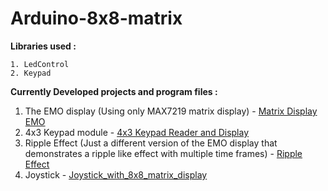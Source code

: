 # Arduino-8x8-matrix

**Libraries used :**

    1. LedControl
    2. Keypad

**Currently Developed projects and program files :**

1. The EMO display (Using only MAX7219 matrix display) - <a href="https://github.com/vinsdragonis/Arduino-8x8-matrix/blob/master/EMO%20Project/MatrixDisplayEMO.ino">Matrix Display EMO</a>
2. 4x3 Keypad module - <a href="https://github.com/vinsdragonis/Arduino-8x8-matrix/blob/master/4x3%20Input%20Keypad/4x3_Keypad_Reader_and_Display.ino">4x3 Keypad Reader and Display</a>
3. Ripple Effect (Just a different version of the EMO display that demonstrates a ripple like effect with multiple time frames) - <a href="https://github.com/vinsdragonis/Arduino-8x8-matrix/blob/master/Ripple%20Effect/Ripples.ino">Ripple Effect</a>
4. Joystick - <a href="https://github.com/vinsdragonis/Arduino-8x8-matrix/blob/master/Joystick/Joystick_with_8x8_matrix_display.ino">Joystick_with_8x8_matrix_display</a>
